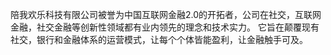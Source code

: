 
陪我欢乐科技有限公司被誉为中国互联网金融2.0的开拓者，公司在社交，互联网金融，社交金融等创新性领域都有业内领先的理念和技术实力。
它旨在颠覆现有社交，银行和金融体系的运营模式，让每个个体皆能盈利，让金融触手可及。
